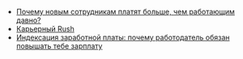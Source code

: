 - [Почему новым сотрудникам платят больше, чем работающим давно?](https://habr.com/ru/articles/788422/)
- [Карьерный Rush](https://habr.com/ru/articles/426521/)
- [Индексация заработной платы: почему работодатель обязан повышать тебе зарплату](https://habr.com/ru/articles/802159/)